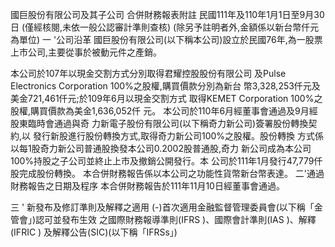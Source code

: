 國巨股份有限公司及其子公司 合併財務報表附註 民國111年及110年1月1日至9月30日
(僅經核閱,未依一般公認審計準則查核)
(除另予註明者外,金額係以新台幣仟元為單位)
一 '公司沿革 國巨股份有限公司(以下稱本公司)設立於民國76年,為一股票 上市公司,主要從事於被動元件之產銷。 

本公司於107年以現金交割方式分別取得君耀控股股份有限公司 及Pulse Electronics Corporation 100%之股權,購買價款分別為新台 幣3,328,253仟元及美金721,461仟元;於109年6月以現金交割方式 取得KEMET Corporation 100%之股權,購買價款為美金1,636,052仟 元。 本公司於110年6月經董事會通過及9月經股東臨時會通過與奇 力新電子股份有限公司(以下稱奇力新公司)簽署股份轉換契約,以 發行新股進行股份轉換方式,取得奇力新公司100%之股權。股份轉換 方式係以每1股奇力新公司普通股換發本公司0.2002股普通股,奇力 新公司成為本公司100%持股之子公司並終止上市及撤銷公開發行。本 公司於111年1月發行47,779仟股完成股份轉換。 本合併財務報告係以本公司之功能性貨幣新台幣表達。 二'通過財務報告之日期及程序 本合併財務報告於111年11月10日經董事會通過。

三 ' 新發布及修訂準則及解釋之適用
(-)首次適用金融監督管理委員會(以下稱「金管會」)認可並發布生效 之國際財務報導準則(IFRS )、國際會計準則(IAS )、解釋(IFRIC ) 及解釋公告(SIC)(以下稱「IFRSs」)